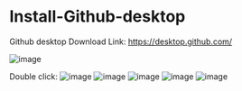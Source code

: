 # Install-Github-desktop
Github desktop Download Link: https://desktop.github.com/

![image](https://user-images.githubusercontent.com/45618275/49494072-53896c80-f899-11e8-9400-640616773317.png)

Double click:
![image](https://user-images.githubusercontent.com/45618275/49495794-322b7f00-f89f-11e8-8cff-b9eea6180242.png)
![image](https://user-images.githubusercontent.com/45618275/49495775-22ac3600-f89f-11e8-872e-3db71c2151c9.png)
![image](https://user-images.githubusercontent.com/45618275/49495898-77e84780-f89f-11e8-9470-f96c9e071d42.png)
![image](https://user-images.githubusercontent.com/45618275/49495947-92222580-f89f-11e8-8ee3-4fb6496e9a72.png)
![image](https://user-images.githubusercontent.com/45618275/49495980-a6feb900-f89f-11e8-8c3b-8c9cfd132d7c.png)
